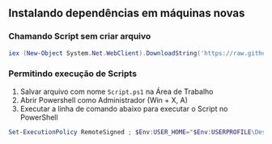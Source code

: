 ## Instalando dependências em máquinas novas

### Chamando Script sem criar arquivo

```powershell
iex (New-Object System.Net.WebClient).DownloadString('https://raw.githubusercontent.com/joaofrediani/instalando-novas-dependencias/main/dependencias.ps1')
```

### Permitindo execução de Scripts

1. Salvar arquivo com nome `Script.ps1` na Área de Trabalho
2. Abrir Powershell como Administrador (Win + X, A)
3. Executar a linha de comando abaixo para executar o Script no PowerShell

```powershell
Set-ExecutionPolicy RemoteSigned ; $Env:USER_HOME="$Env:USERPROFILE\Desktop" ; cd $Env:USER_HOME ; .\Script.ps1
```
